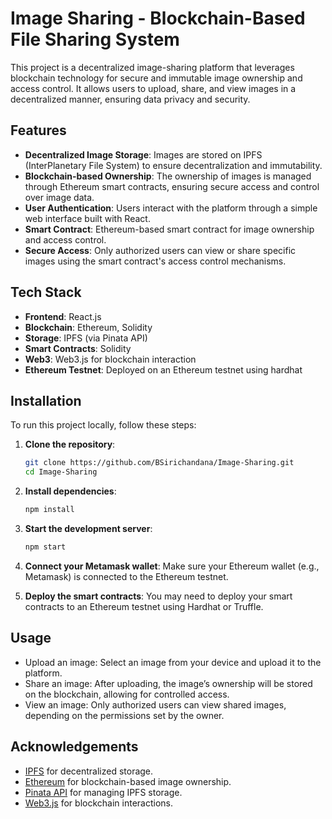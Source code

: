 
# Image Sharing - Blockchain-Based File Sharing System

This project is a decentralized image-sharing platform that leverages blockchain technology for secure and immutable image ownership and access control. It allows users to upload, share, and view images in a decentralized manner, ensuring data privacy and security.

## Features

- **Decentralized Image Storage**: Images are stored on IPFS (InterPlanetary File System) to ensure decentralization and immutability.
- **Blockchain-based Ownership**: The ownership of images is managed through Ethereum smart contracts, ensuring secure access and control over image data.
- **User Authentication**: Users interact with the platform through a simple web interface built with React.
- **Smart Contract**: Ethereum-based smart contract for image ownership and access control.
- **Secure Access**: Only authorized users can view or share specific images using the smart contract's access control mechanisms.

## Tech Stack

- **Frontend**: React.js
- **Blockchain**: Ethereum, Solidity
- **Storage**: IPFS (via Pinata API)
- **Smart Contracts**: Solidity
- **Web3**: Web3.js for blockchain interaction
- **Ethereum Testnet**: Deployed on an Ethereum testnet using hardhat
## Installation

To run this project locally, follow these steps:

1. **Clone the repository**:
   ```bash
   git clone https://github.com/BSirichandana/Image-Sharing.git
   cd Image-Sharing
   ```

2. **Install dependencies**:
   ```bash
   npm install
   ```

3. **Start the development server**:
   ```bash
   npm start
   ```

4. **Connect your Metamask wallet**: Make sure your Ethereum wallet (e.g., Metamask) is connected to the Ethereum testnet.

5. **Deploy the smart contracts**:
   You may need to deploy your smart contracts to an Ethereum testnet using Hardhat or Truffle.

## Usage

- Upload an image: Select an image from your device and upload it to the platform.
- Share an image: After uploading, the image’s ownership will be stored on the blockchain, allowing for controlled access.
- View an image: Only authorized users can view shared images, depending on the permissions set by the owner.


## Acknowledgements

- [IPFS](https://ipfs.io) for decentralized storage.
- [Ethereum](https://ethereum.org) for blockchain-based image ownership.
- [Pinata API](https://www.pinata.cloud) for managing IPFS storage.
- [Web3.js](https://github.com/ethereum/web3.js/) for blockchain interactions.
